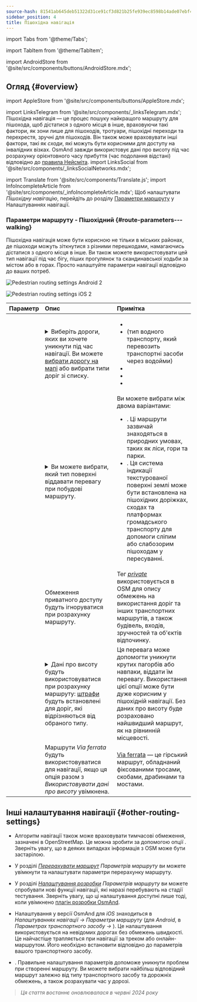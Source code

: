 ```yaml
---
source-hash: 81541ab645deb51322d31ce91cf3d821b25fe939ec8598b14ade07ebf4f28816
sidebar_position: 4
title: Пішохідна навігація
---
```


import Tabs from '@theme/Tabs';

import TabItem from '@theme/TabItem';

import AndroidStore from '@site/src/components/buttons/AndroidStore.mdx';
## Огляд {#overview}
import AppleStore from '@site/src/components/buttons/AppleStore.mdx';

import LinksTelegram from '@site/src/components/_linksTelegram.mdx';
Пішохідна навігація — це процес пошуку найкращого маршруту для пішохода, щоб дістатися з одного місця в інше, враховуючи такі фактори, як зони лише для пішоходів, тротуари, пішохідні переходи та перехрестя, зручні для пішоходів. Він також може враховувати інші фактори, такі як *сходи*, які можуть бути корисними для доступу на інвалідних візках. OsmAnd завжди використовує дані про висоту під час розрахунку орієнтовного часу прибуття (час подолання відстані) відповідно до [правила Нейсміта](https://en.wikipedia.org/wiki/Naismith%27s_rule#Scarf's_equivalence_between_distance_and_climb).
import LinksSocial from '@site/src/components/_linksSocialNetworks.mdx';

import Translate from '@site/src/components/Translate.js';
import InfoIncompleteArticle from '@site/src/components/_infoIncompleteArticle.mdx';
Щоб налаштувати *Пішохідну навігацію*, перейдіть до розділу [Параметри маршруту](../guidance/navigation-settings#route-parameters) у Налаштуваннях навігації.
  
### Параметри маршруту - Пішохідний {#route-parameters---walking}

Пішохідна навігація може бути корисною не тільки в міських районах, де пішоходи можуть зіткнутися з різними перешкодами, намагаючись дістатися з одного місця в інше. Ви також можете використовувати цей тип навігації під час бігу, піших прогулянок та скандинавської ходьби за містом або в горах. Просто налаштуйте параметри навігації відповідно до ваших потреб.  

<Tabs groupId="operating-systems">

<TabItem value="android" label="Android">  

![Pedestrian routing settings Android 2](@site/static/img/navigation/routing/routing_pedestrian_settings_andr_2.png)

</TabItem>

<TabItem value="ios" label="iOS">

![Pedestrian routing settings iOS 2](@site/static/img/navigation/routing/pedestrian_routing_ios.png)

</TabItem>

</Tabs>

| Параметр | Опис | Примітка |
|:------------|:---------------|:---------------|
| *<Translate android="true" ids="impassable_road"/>* |  <details><summary> Виберіть дороги, яких ви хочете уникнути під час навігації. Ви можете [вибрати дорогу на мапі](../../map/map-context-menu/#avoid-road) або вибрати типи доріг зі списку.  </summary>![Avoid roads Android](@site/static/img/navigation/routing/avoid_pedestrian_andr.png) </details>       | <ul><li> [<Translate android="true" ids="routing_attr_avoid_unpaved_name"/>](https://wiki.openstreetmap.org/wiki/Key:surface)</li><li>[<Translate android="true" ids="routing_attr_avoid_ferries_name"/>](https://wiki.openstreetmap.org/wiki/Ferries) (тип водного транспорту, який перевозить транспортні засоби через водойми)</li><li>[<Translate android="true" ids="routing_attr_avoid_stairs_name"/>](https://wiki.openstreetmap.org/wiki/Tag:highway%3Dsteps)</li><li>[<Translate android="true" ids="routing_attr_avoid_tunnels_name"/>](https://wiki.openstreetmap.org/wiki/Key:tunnel)</li><li>[<Translate android="true" ids="routing_attr_avoid_motorway_name"/>](https://wiki.openstreetmap.org/wiki/Tag:highway%3Dmotorway)</li></ul>|
| *<Translate android="true" ids="prefer_in_routing_title"/>* | <details><summary> Ви можете вибрати, який тип поверхні віддавати перевагу при побудові маршруту. </summary> ![Elevation pedestrian Android](@site/static/img/navigation/routing/prefer_pedestrian_andr.png)  </details>  | Ви можете вибрати між двома варіантами:<ul><li>[<Translate android="true" ids="routing_attr_prefer_hiking_routes_name"/>](https://wiki.openstreetmap.org/wiki/Hiking#Tagging_ways,_points_and_areas). Ці маршрути зазвичай знаходяться в природних умовах, таких як ліси, гори та парки. </li><li>[<Translate android="true" ids="routing_attr_prefer_tactile_paving_name"/>](https://wiki.openstreetmap.org/wiki/Key:tactile_paving). Ця система індикації текстурованої поверхні землі може бути встановлена на пішохідних доріжках, сходах та платформах громадського транспорту для допомоги сліпим або слабозорим пішоходам у пересуванні. </li></ul> |
| *<Translate android="true" ids="routing_attr_allow_private_name"/>* |  Обмеження приватного доступу будуть ігноруватися при розрахунку маршруту.  | Тег *[private](https://wiki.openstreetmap.org/wiki/Key:access)* використовується в OSM для опису обмежень на використання доріг та інших транспортних маршрутів, а також будівель, входів, зручностей та об'єктів відпочинку.   |
|*<Translate android="true" ids="routing_attr_height_obstacles_name"/>* | <details><summary> Дані про висоту будуть використовуватися при розрахунку маршруту: [штрафи](../../../technical/osmand-file-formats/osmand-routing-xml.md#penalties-of-elevation-data) будуть встановлені для доріг, які відрізняються від обраного типу. </summary> ![Use elevation data Android](@site/static/img/navigation/routing/pedestrian_elevation_andr.png)  </details> | Ця перевага може допомогти уникнути крутих пагорбів або навпаки, віддати їм перевагу. Використання цієї опції може бути дуже корисним у пішохідній навігації. Без даних про висоту буде розраховано найшвидший маршрут, як на рівнинній місцевості. |
|*<Translate android="true" ids="routing_attr_allow_via_ferrata_name"/>*| Маршрути *Via ferrata* будуть використовуватися для навігації, якщо ця опція разом з *Використовувати дані про висоту* увімкнена.  | [Via ferrata](https://wiki.openstreetmap.org/wiki/Tag:highway%3Dvia_ferrata) — це гірський маршрут, обладнаний фіксованими тросами, скобами, драбинами та мостами. |


## Інші налаштування навігації {#other-routing-settings}

- Алгоритм навігації також може враховувати тимчасові обмеження, зазначені в OpenStreetMap. Це можна зробити за допомогою опції *[<Translate android="true" ids="temporary_conditional_routing"/>](../routing/osmand-routing.md#consider-temporary-limitations)*. Зверніть увагу, що в деяких випадках інформація з OSM може бути застарілою.  

- У розділі [*Перерахувати маршрут*](../../navigation/guidance/navigation-settings.md#recalculate-route) *Параметрів маршруту* ви можете увімкнути та налаштувати параметри перерахунку маршруту.

- У розділі [*Налаштування розробки*](../guidance/navigation-settings.md#development-settings) *Параметрів маршруту* ви можете спробувати нові функції навігації, які наразі перебувають на стадії тестування. Зверніть увагу, що ці налаштування доступні лише тоді, коли увімкнено [плагін розробки OsmAnd](../../plugins/development.md).

- Налаштування *[<Translate ios="true" ids="road_speeds"/>](../guidance/navigation-settings.md#road-speeds)* у версії OsmAnd для *iOS* знаходиться в *Налаштуваннях навігації → Параметри маршруту* (для *Android*, в *Параметрах транспортного засобу → [<Translate android="true" ids="default_speed_setting_title"/>](../guidance/navigation-settings.md#default-speed--road-speeds)*). Це налаштування використовується на невідомих дорогах без обмежень швидкості. Це найчастіше трапляється при навігації за треком або онлайн-маршрутом. Його необхідно встановити відповідно до параметрів вашого транспортного засобу.

- *[<Translate ios="true" ids="vehicle_parameters"/>](../guidance/navigation-settings.md#vehicle-parameters)*. Правильне налаштування параметрів допоможе уникнути проблем при створенні маршруту. Ви можете вибрати найбільш відповідний маршрут залежно від типу транспортного засобу та дорожніх обмежень, а також розрахувати час у дорозі.

> *Ця стаття востаннє оновлювалася в червні 2024 року*